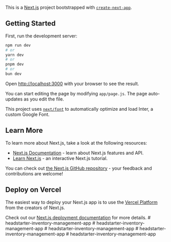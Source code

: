 This is a [Next.js](https://nextjs.org/) project bootstrapped with [`create-next-app`](https://github.com/vercel/next.js/tree/canary/packages/create-next-app).

## Getting Started

First, run the development server:

```bash
npm run dev
# or
yarn dev
# or
pnpm dev
# or
bun dev
```

Open [http://localhost:3000](http://localhost:3000) with your browser to see the result.

You can start editing the page by modifying `app/page.js`. The page auto-updates as you edit the file.

This project uses [`next/font`](https://nextjs.org/docs/basic-features/font-optimization) to automatically optimize and load Inter, a custom Google Font.

## Learn More

To learn more about Next.js, take a look at the following resources:

- [Next.js Documentation](https://nextjs.org/docs) - learn about Next.js features and API.
- [Learn Next.js](https://nextjs.org/learn) - an interactive Next.js tutorial.

You can check out [the Next.js GitHub repository](https://github.com/vercel/next.js/) - your feedback and contributions are welcome!

## Deploy on Vercel

The easiest way to deploy your Next.js app is to use the [Vercel Platform](https://vercel.com/new?utm_medium=default-template&filter=next.js&utm_source=create-next-app&utm_campaign=create-next-app-readme) from the creators of Next.js.

Check out our [Next.js deployment documentation](https://nextjs.org/docs/deployment) for more details.
#   h e a d s t a r t e r - i n v e n t o r y - m a n a g e m e n t - a p p  
 #   h e a d s t a r t e r - i n v e n t o r y - m a n a g e m e n t - a p p  
 #   h e a d s t a r t e r - i n v e n t o r y - m a n a g e m e n t - a p p  
 #   h e a d s t a r t e r - i n v e n t o r y - m a n a g e m e n t - a p p  
 #   h e a d s t a r t e r - i n v e n t o r y - m a n a g e m e n t - a p p  
 